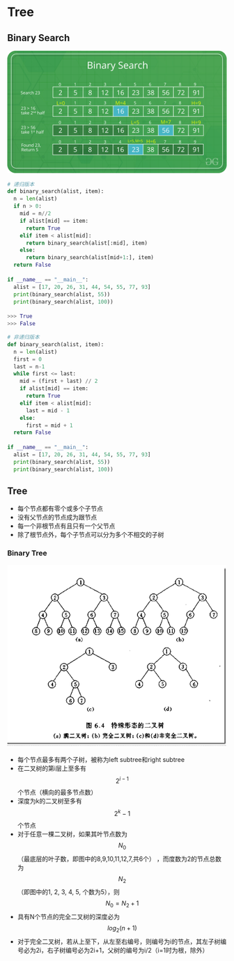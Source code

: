 # Tree

## Binary Search

![](../.gitbook/assets/image%20%2811%29.png)

```python
# 递归版本
def binary_search(alist, item):
  n = len(alist)
  if n > 0:
    mid = n//2
    if alist[mid] == item:
      return True
    elif item < alist[mid]:
      return binary_search(alist[:mid], item)
    else:
      return binary_search(alist[mid+1:], item)
  return False

if __name__ == "__main__":
  alist = [17, 20, 26, 31, 44, 54, 55, 77, 93]
  print(binary_search(alist, 55))
  print(binary_search(alist, 100))
  
>>> True
>>> False
```

```python
# 非递归版本
def binary_search(alist, item):
  n = len(alist)
  first = 0
  last = n-1
  while first <= last:
    mid = (first + last) // 2
    if alist[mid] == item:
      return True
    elif item < alist[mid]:
      last = mid - 1
    else:
      first = mid + 1
  return False

if __name__ == "__main__":
  alist = [17, 20, 26, 31, 44, 54, 55, 77, 93]
  print(binary_search(alist, 55))
  print(binary_search(alist, 100))
```

## Tree

* 每个节点都有零个或多个子节点
* 没有父节点的节点成为跟节点
* 每一个非根节点有且只有一个父节点
* 除了根节点外，每个子节点可以分为多个不相交的子树

### Binary Tree

![](../.gitbook/assets/image%20%2827%29.png)

* 每个节点最多有两个子树，被称为left subtree和right subtree
* 在二叉树的第i层上至多有 $$2^{i-1}$$ 个节点（横向的最多节点数）
* 深度为k的二叉树至多有 $$2^k-1$$ 个节点
* 对于任意一棵二叉树，如果其叶节点数为 $$N_0$$（最底层的叶子数，即图中的8,9,10,11,12,7,共6个） ，而度数为2的节点总数为$$N_2$$（即图中的1, 2, 3, 4, 5, 个数为5），则 $$N_0=N_2+1$$ 
* 具有N个节点的完全二叉树的深度必为 $$log_2(n+1)$$ 
* 对于完全二叉树，若从上至下，从左至右编号，则编号为i的节点，其左子树编号必为2i，右子树编号必为2i+1，父树的编号为i/2（i=1时为根，除外）

